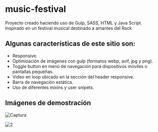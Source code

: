 # music-festival
Proyecto creado haciendo uso de Gulp, SASS, HTML y Java Script. Inspirado en un festival musical destinado a amantes del Rock

## Algunas características de este sitio son:

- Responsive.
- Optimización de imágenes con gulp (formatos webp, avif, jpg y png).
- Toggle button en menú de navegación para dispositivos móviles o pantallas pequeñas.
- Video en loop ubicado en la sección del header responsive.
- Barra de navegación estática.
- Uso de diferentes mixins y user snipets.

## Imágenes de demostración


![Captura](https://user-images.githubusercontent.com/89092194/140663242-bd971fe0-ac95-4bd7-b0be-1541956ca473.PNG) 


![2](https://user-images.githubusercontent.com/89092194/140663291-22f57a8b-0792-4aea-a730-38aec9664628.PNG)
